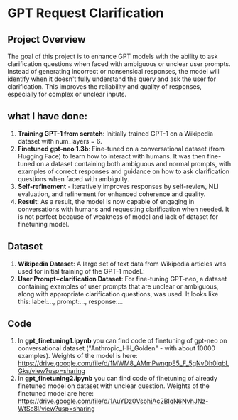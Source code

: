 # GPT Request Clarification

## Project Overview
The goal of this project is to enhance GPT models with the ability to ask clarification questions when faced with ambiguous or unclear user prompts. Instead of generating incorrect or nonsensical responses, the model will identify when it doesn't fully understand the query and ask the user for clarification. This improves the reliability and quality of responses, especially for complex or unclear inputs.

## what I have done:
1. **Training GPT-1 from scratch**: Initially trained GPT-1 on a Wikipedia dataset with num_layers = 6.
2. **Finetuned gpt-neo 1.3b**: Fine-tuned on a conversational dataset (from Hugging Face) to learn how to interact with humans. It was then fine-tuned on a dataset containing both ambiguous and normal prompts, with examples of correct responses and guidance on how to ask clarification questions when faced with ambiguity.
3. **Self-refinement** - Iteratively improves responses by self-review, NLI evaluation, and refinement for enhanced coherence and quality.
4. **Result**: As a result, the model is now capable of engaging in conversations with humans and requesting clarification when needed. It is not perfect because of weakness of model and lack of dataset for finetuning model.

## Dataset
1. **Wikipedia Dataset**: A large set of text data from Wikipedia articles was used for initial training of the GPT-1 model.:
2. **User Prompt+clarification Dataset**: For fine-tuning GPT-neo, a dataset containing examples of user prompts that are unclear or ambiguous, along with appropriate clarification questions, was used. It looks like this: label:..., prompt:..., response:...

## Code
1. In **gpt_finetuning1.ipynb** you can find code of finetuning of gpt-neo on conversational dataset ("Anthropic_HH_Golden" - with about 10000 examples). Weights of the model is here: https://drive.google.com/file/d/1MWM8_AMmPwngpE5_F_5gNvDh0lqbLGks/view?usp=sharing
2. In **gpt_finetuning2.ipynb** you can find code of finetuning of already finetuned model on dataset with unclear question. Weights of the finetuned model are here: https://drive.google.com/file/d/1AuYDz0VsbhjAc2BIqN6NvhJNz-WtSc8l/view?usp=sharing

